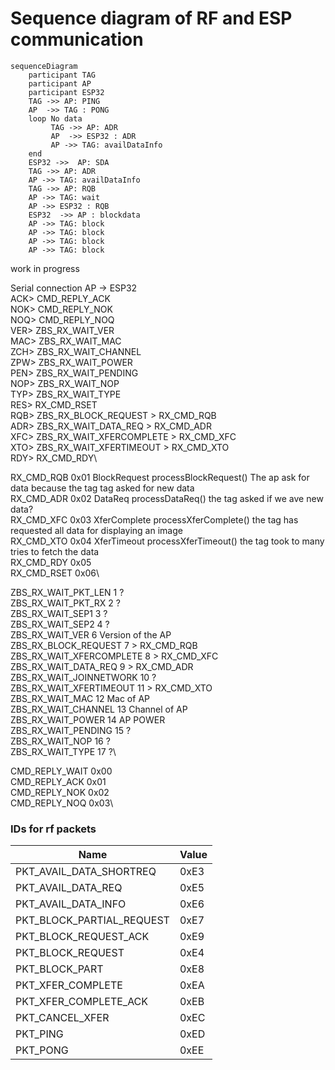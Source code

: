 # Sequence diagram of RF and ESP communication

```mermaid
sequenceDiagram
    participant TAG
    participant AP
    participant ESP32
    TAG ->> AP: PING
    AP  ->> TAG : PONG
    loop No data
         TAG ->> AP: ADR
         AP  ->> ESP32 : ADR
         AP ->> TAG: availDataInfo
    end
    ESP32 ->>  AP: SDA
    TAG ->> AP: ADR
    AP ->> TAG: availDataInfo
    TAG ->> AP: RQB
    AP ->> TAG: wait
    AP ->> ESP32 : RQB
    ESP32  ->> AP : blockdata
    AP ->> TAG: block
    AP ->> TAG: block
    AP ->> TAG: block
    AP ->> TAG: block
```


work in progress

Serial connection AP -> ESP32\
ACK> CMD_REPLY_ACK\
NOK> CMD_REPLY_NOK\
NOQ> CMD_REPLY_NOQ\
VER> ZBS_RX_WAIT_VER\
MAC> ZBS_RX_WAIT_MAC\
ZCH> ZBS_RX_WAIT_CHANNEL\
ZPW> ZBS_RX_WAIT_POWER\
PEN> ZBS_RX_WAIT_PENDING\
NOP> ZBS_RX_WAIT_NOP\
TYP> ZBS_RX_WAIT_TYPE\
RES> RX_CMD_RSET\
RQB> ZBS_RX_BLOCK_REQUEST > RX_CMD_RQB\
ADR> ZBS_RX_WAIT_DATA_REQ > RX_CMD_ADR\
XFC> ZBS_RX_WAIT_XFERCOMPLETE > RX_CMD_XFC\
XTO> ZBS_RX_WAIT_XFERTIMEOUT > RX_CMD_XTO\
RDY> RX_CMD_RDY\

RX_CMD_RQB 0x01 BlockRequest processBlockRequest()   The ap ask for data because the tag tag asked for new data\
RX_CMD_ADR 0x02 DataReq processDataReq()      the tag asked if we ave new data?\
RX_CMD_XFC 0x03 XferComplete processXferComplete()    the tag  has requested all data for displaying an image\
RX_CMD_XTO 0x04 XferTimeout processXferTimeout()   the tag took to many tries to fetch the data\
RX_CMD_RDY 0x05\
RX_CMD_RSET 0x06\

ZBS_RX_WAIT_PKT_LEN 1            ?\
ZBS_RX_WAIT_PKT_RX 2             ?\
ZBS_RX_WAIT_SEP1 3               ?\
ZBS_RX_WAIT_SEP2 4               ?\
ZBS_RX_WAIT_VER 6                Version of the AP\
ZBS_RX_BLOCK_REQUEST 7       >   RX_CMD_RQB\
ZBS_RX_WAIT_XFERCOMPLETE 8   >   RX_CMD_XFC\
ZBS_RX_WAIT_DATA_REQ 9       >   RX_CMD_ADR\
ZBS_RX_WAIT_JOINNETWORK 10       ?\
ZBS_RX_WAIT_XFERTIMEOUT 11   >   RX_CMD_XTO\
ZBS_RX_WAIT_MAC 12               Mac of AP\
ZBS_RX_WAIT_CHANNEL 13           Channel of AP\
ZBS_RX_WAIT_POWER 14             AP POWER\
ZBS_RX_WAIT_PENDING 15           ?\
ZBS_RX_WAIT_NOP 16               ?\
ZBS_RX_WAIT_TYPE 17              ?\

CMD_REPLY_WAIT 0x00\
CMD_REPLY_ACK 0x01\
CMD_REPLY_NOK 0x02\
CMD_REPLY_NOQ 0x03\

### IDs for rf packets
| Name                      | Value |
|---------------------------|-------|
| PKT_AVAIL_DATA_SHORTREQ   | 0xE3 |
| PKT_AVAIL_DATA_REQ        | 0xE5 |
| PKT_AVAIL_DATA_INFO       | 0xE6 |
| PKT_BLOCK_PARTIAL_REQUEST | 0xE7 |
| PKT_BLOCK_REQUEST_ACK     | 0xE9 |
| PKT_BLOCK_REQUEST         | 0xE4 |
| PKT_BLOCK_PART            | 0xE8 |
| PKT_XFER_COMPLETE         | 0xEA |
| PKT_XFER_COMPLETE_ACK     | 0xEB |
| PKT_CANCEL_XFER           | 0xEC |
| PKT_PING                  | 0xED |
| PKT_PONG                  | 0xEE |
